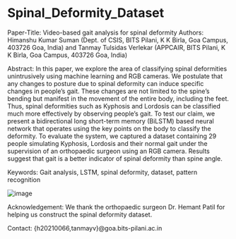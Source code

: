 # Spinal_Deformity_Dataset

Paper-Title: Video-based gait analysis for spinal deformity
Authors: Himanshu Kumar Suman (Dept. of CSIS, BITS Pilani, K K Birla, Goa Campus, 403726 Goa, India) and Tanmay Tulsidas Verlekar (APPCAIR, BITS Pilani, K K Birla, Goa Campus, 403726 Goa, India)

Abstract: In this paper, we explore the area of classifying spinal deformities unintrusively using machine learning and RGB cameras. We postulate that any changes to posture due to spinal deformity can induce specific changes in people’s gait. These changes are not limited to the spine’s bending but manifest in the movement of the entire body, including the feet. Thus, spinal deformities such as Kyphosis and Lordosis can be classified much more effectively by observing people’s gait. To test our claim, we present a bidirectional long short-term memory (BiLSTM) based neural network that operates using the key points on the body to classify the deformity. To evaluate the system, we captured a dataset containing 29 people simulating Kyphosis, Lordosis and their normal gait under the supervision of an orthopaedic surgeon using an RGB camera. Results suggest that gait is a better indicator of spinal deformity than spine angle.

Keywords: Gait analysis, LSTM, spinal deformity, dataset, pattern recognition

![image](https://user-images.githubusercontent.com/37357822/197377921-4b581cd1-31b0-45f6-b195-e847973877a2.png)

Acknowledgement: We thank the orthopaedic surgeon Dr. Hemant Patil for helping us construct the spinal deformity dataset.

Contact: {h20210066,tanmayv}@goa.bits-pilani.ac.in
